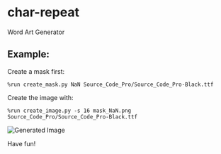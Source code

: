 # char-repeat
Word Art Generator

Example:
--------
Create a mask first:
```
%run create_mask.py NaN Source_Code_Pro/Source_Code_Pro-Black.ttf
```
Create the image with:
```
%run create_image.py -s 16 mask_NaN.png Source_Code_Pro/Source_Code_Pro-Black.ttf
```

![Generated Image](https://cdn.rawgit.com/hochthom/char-repeat/master/example/img_NaN.png)

Have fun!
